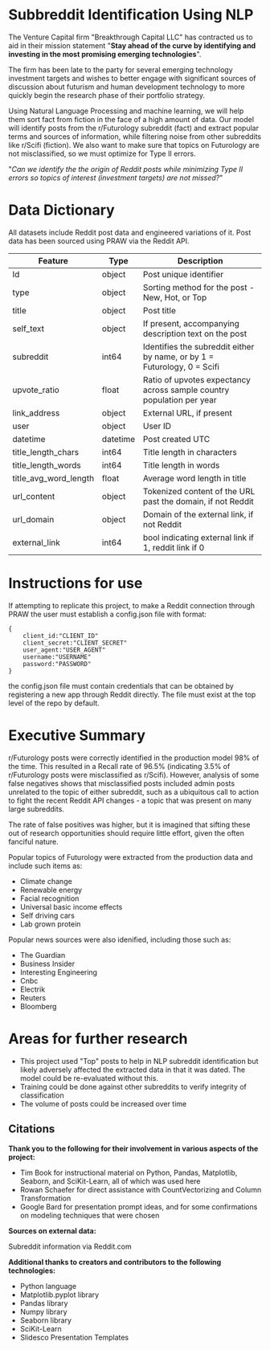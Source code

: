 # Subbreddit Identification Using NLP

The Venture Capital firm "Breakthrough Capital LLC" has contracted us to aid in their mission statement "**Stay ahead of the curve by identifying and investing in the most promising emerging technologies**".

The firm has been late to the party for several emerging technology investment targets and wishes to better engage with significant sources of discussion about futurism and human development technology to more quickly begin the research phase of their portfolio strategy.

Using Natural Language Processing and machine learning, we will help them sort fact from fiction in the face of a high amount of data. Our model will identify posts from the r/Futurology subreddit (fact) and extract popular terms and sources of information, while filtering noise from other subreddits like r/Scifi (fiction). We also want to make sure that topics on Futurology are not misclassified, so we must optimize for Type II errors.

"_Can we identify the the origin of Reddit posts while minimizing Type II errors so topics of interest (investment targets) are not missed?_"

# Data Dictionary

All datasets include Reddit post data and engineered variations of it. Post data has been sourced using PRAW via the Reddit API.

|Feature|Type|Description|
|---|---|---|
|Id|object|  Post unique identifier
|type| object | Sorting method for the post - New, Hot, or Top 
|title| object |  Post title
|self_text| object | If present, accompanying description text on the post 
|subreddit | int64 | Identifies the subreddit either by name, or by 1 = Futurology, 0 = Scifi 
|upvote_ratio | float | Ratio of upvotes  expectancy across sample country population per year
|link_address | object | External URL, if present
|user | object | User ID
|datetime | datetime | Post created UTC
|title_length_chars | int64 | Title length in characters
|title_length_words | int64 | Title length in words
|title_avg_word_length | float | Average word length in title
|url_content | object | Tokenized content of the URL past the domain, if not Reddit
|url_domain | object | Domain of the external link, if not Reddit
|external_link | int64 | bool indicating external link if 1, reddit link if 0

# Instructions for use

If attempting to replicate this project, to make a Reddit connection through PRAW the user must establish a config.json file with format:

```
{
    client_id:"CLIENT_ID"
    client_secret:"CLIENT_SECRET"
    user_agent:"USER_AGENT"
    username:"USERNAME"
    password:"PASSWORD"
}
```
the config.json file must contain credentials that can be obtained by registering a new app through Reddit directly. The file must exist at the top level of the repo by default. 

# Executive Summary

r/Futurology posts were correctly identified in the production model 98% of the time. This resulted in a Recall rate of 96.5% (indicating 3.5% of r/Futurology posts were misclassified as r/Scifi). However, analysis of some false negatives shows that misclassified posts included admin posts unrelated to the topic of either subreddit, such as a ubiquitous call to action to fight the recent Reddit API changes - a topic that was present on many large subreddits. 

The rate of false positives was higher, but it is imagined that sifting these out of research opportunities should require little effort, given the often fanciful nature.

Popular topics of Futurology were extracted from the production data and include such items as:
- Climate change
- Renewable energy
- Facial recognition
- Universal basic income effects
- Self driving cars
- Lab grown protein


Popular news sources were also idenified, including those such as:

- The Guardian
- Business Insider
- Interesting Engineering
- Cnbc
- Electrik
- Reuters
- Bloomberg




# Areas for further research

- This project used "Top" posts to help in NLP subreddit identification but likely adversely affected the extracted data in that it was dated. The model could be re-evaluated without this.
- Training could be done against other subreddits to verify integrity of classification
- The volume of posts could be increased over time

## Citations

**Thank you to the following for their involvement in various aspects of the project:**

- Tim Book for instructional material on Python, Pandas, Matplotlib, Seaborn, and SciKit-Learn, all of which was used here
- Rowan Schaefer for direct assistance with CountVectorizing and Column Transformation
- Google Bard for presentation prompt ideas, and for some confirmations on modeling techniques that were chosen


**Sources on external data:**

Subreddit information via Reddit.com


**Additional thanks to creators and contributors to the following technologies:**

- Python language
- Matplotlib.pyplot library 
- Pandas library
- Numpy library
- Seaborn library
- SciKit-Learn
- Slidesco Presentation Templates

